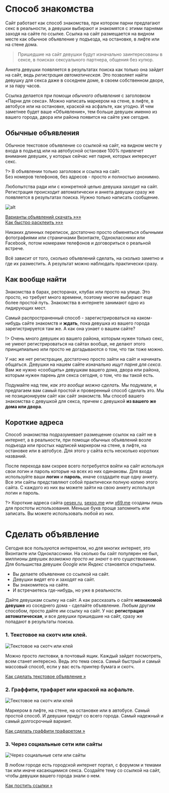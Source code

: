 # Способ знакомства

Сайт работает как способ знакомства, при котором парни предлагают секс в реальности, а девушки выбирают и знакомятся с этими парнями заходя на сайте по ссылке. Ссылка на сайт размещается на видном месте как обычное объявление у подъезда, на остановке, в лифте или на стене дома.

> Пришедшие на сайт девушки будут изначально заинтересованы в сексе, в поисках сексуального партнера, общения без купюр.

Анкета девушки появляется в результатах поиска как только она зайдет на сайт, ведь _регистрация автоматическая_. Это позволяет найти девушку для секса даже в соседнем доме, в своем собственном дворе, и за пару часов.

Ссылка делается при помощи _обычного объявления_ с заголовком &laquo;Парни для секса&raquo;. Можно написать маркером на стене, в лифте, в автобусе или на остановке, краской на асфальте, как угодно. И чем заметнее будет ваше &laquo;Объявление&raquo;, тем больше девушек именно из вашего города, двора или района появится на сайте уже сегодня. 

## Обычные объявления

Обычное текстовое объявление со ссылкой на сайт, на видном месте у входа в подъезд или на автобусной остановке 100% привлечет внимание девушек, у которых сейчас нет парня, которых интересует секс.  

?> В объявлении только заголовок и ссылка на сайт.  
Без номеров телефонов, без адресов - просто и полностью анонимно.  

Любопытства ради или с конкретной целью девушка заходит на сайт. Регистрация происходит автоматически и анкета девушки сразу же появляется в результатах поиска. Нужно только написать сообщение.  

![alt](../img/way-of-dating/examples/qbsex_example_full.jpg)  

[Варианты объявлений скачать &raquo;&raquo;&raquo;](/Способ-знакомства/Как-сделать-текстовое-объявление?id=Скачать-варианты)  
[Как быстро расклеить &raquo;&raquo;&raquo;](/Способ-знакомства/Как-сделать-текстовое-объявление?id=Сделать-и-наклеить)  

Никаких длинных переписок, достаточно просто обменяться обычными фотографиями или страничками Вконтакте, Одноклассники или Facebook, потом номерами телефонов и договориться о реальной встрече.  

Всё зависит от того, сколько объявлений сделать, на сколько заметно и где их разместить. А результат можно наблюдать практически сразу.  

## Как вообще найти

Знакомства в барах, ресторанах, клубах или просто на улице. Это просто, но требует много времени, поэтому многие выбирают еще более простой путь. Знакомства в интернете занимают одно из лидирующих мест. 

Самый распространенный способ - зарегистрироваться на каком-нибудь сайте знакомств и **ждать**, пока девушка из вашего города зарегистрируется там же. А как она узнает о вашем сайте?

!> Очень много девушек из вашего района, которым нужен только секс, не умеют регистрироваться на сайтах вообще, не делают этого принципиально или просто не догадываются о том, что так тоже можно.   

У нас же нет регистрации, достаточно просто зайти на сайт и начинать общаться. Девушки на нашем сайте изначально _ищут парня для секса_. Вам же нужно &laquo;сообщить&raquo; девушкам вашего дома, двора или района, которым нужен парень для секса сегодня, о том, что вы такой есть.  

Подумайте над тем, _как это вообще можно сделать_. Мы подумали, и предлагаем вам самый простой и проверенный способ сделать это. Мы не позиционируем сайт как сайт знакомств. Мы способ вашего знакомства с девушкой для секса, причем с девушкой **из вашего же дома или двора**.  

## Короткие адреса

Способ знакомства подразумевает размещение ссылок на сайт не в интернет, а в реальности, при помощи обычных объявлений возле подъезда или простых надписей маркером на стене, в лифте, на остановке или в автобусе. Для этого у сайта есть несколько коротких названий.

После перехода вам скорее всего потребуется войти на сайт используя свои логин и пароль которые на всех из них одинаковы. Для входа используйте ваши **логин** и **пароль**, иначе создадите еще одну анкету. Все эти сайты представляют собой практически полную копию этого сайта. С каждого из них вы можете зайти на свою анкету используя логин и пароль.  

?> Короткие адреса сайта [oesex.ru](//oesex.ru), [sexoo.me](//sexoo.me) или [x69.me](//x69.me) созданы лишь для простоты использования. Меньше букв проще запомнить или записать. Вы можете использовать любой из них.  

# Сделать объявление

Сегодня все пользуются интернетом, но _для многих_ интернет, это Вконтакте или Одноклассники. На сколько бы сайт популярен не был, миллионы девушек _возможно просто не знают_ о его существовании. Для большиства девушек _Google_ или _Яндекс_ становятся открытием.

* Вы делаете объявление со ссылкой на сайт. 
* Девушки видят его и заходят на сайт. 
* Вы знакомитесь на сайте. 
* И встречаетесь где-нибудь, но уже в реальности. 

Дайте девушкам ссылку на сайт. А как рассказать о сайте **незнакомой девушке** из соседнего дома - сделайте объявление. Любым другим способом, просто дайте им ссылку на сайт. У нас **регистрация автоматическая**, и все девушки пришедшие на сайт, сразу же попадают в результаты поиска.  

### 1. Текстовое на скотч или клей.  

![Текстовое на скотч или клей](../img/way-of-dating/pasting/text1.jpg)

Можно просто листовки, в почтовый ящик.  Каждый зайдет посмотреть, всем станет интересно. Ведь это тема секса. Самый быстрый и самый массовый способ, если у вас есть принтер бумага и скотч.  

[Как сделать текстовое объявление »](/Способ-знакомства/Как-сделать-текстовое-объявление)

### 2. Граффити, трафарет или краской на асфальте.  

![Текстовое на скотч или клей](../img/way-of-dating/paint/traff_lav.jpg)

Маркером в лифте, на стене, на остановке или в автобусе. Самый простой способ. И девушки придут со всего города. Самый надежный и самый долгосрочный вариант.  

[Как сделать граффити трафаретом »](/Способ-знакомства/Как-сделать-граффити-трафаретом)

### 3. Через социальные сети или сайты

![Через социальные сети или сайты](../img/shot1.png)

В любом городе есть городской интернет портал, с форумом и темами так или иначе касающимися секса. Создайте тему со ссылкой на сайт, чтобы девушки вашего города знали о нем.  

[Как постить ссылки »](/Способ-знакомства/Знакомьтесь-используя-интернет)

<static-review-list ref="rew" :link="reviews.url('how-it-works')"/>

